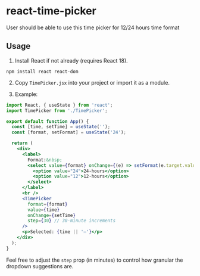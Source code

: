 # react-time-picker
User should be able to use this time picker for 12/24 hours time format

## Usage

1. Install React if not already (requires React 18).
```
npm install react react-dom
```

2. Copy `TimePicker.jsx` into your project or import it as a module.

3. Example:
```jsx
import React, { useState } from 'react';
import TimePicker from './TimePicker';

export default function App() {
  const [time, setTime] = useState('');
  const [format, setFormat] = useState('24');

  return (
    <div>
      <label>
        Format:&nbsp;
        <select value={format} onChange={(e) => setFormat(e.target.value)}>
          <option value="24">24-hours</option>
          <option value="12">12-hours</option>
        </select>
      </label>
      <br />
      <TimePicker
        format={format}
        value={time}
        onChange={setTime}
        step={30} // 30-minute increments
      />
      <p>Selected: {time || '—'}</p>
    </div>
  );
}
```

Feel free to adjust the `step` prop (in minutes) to control how granular the dropdown suggestions are.
